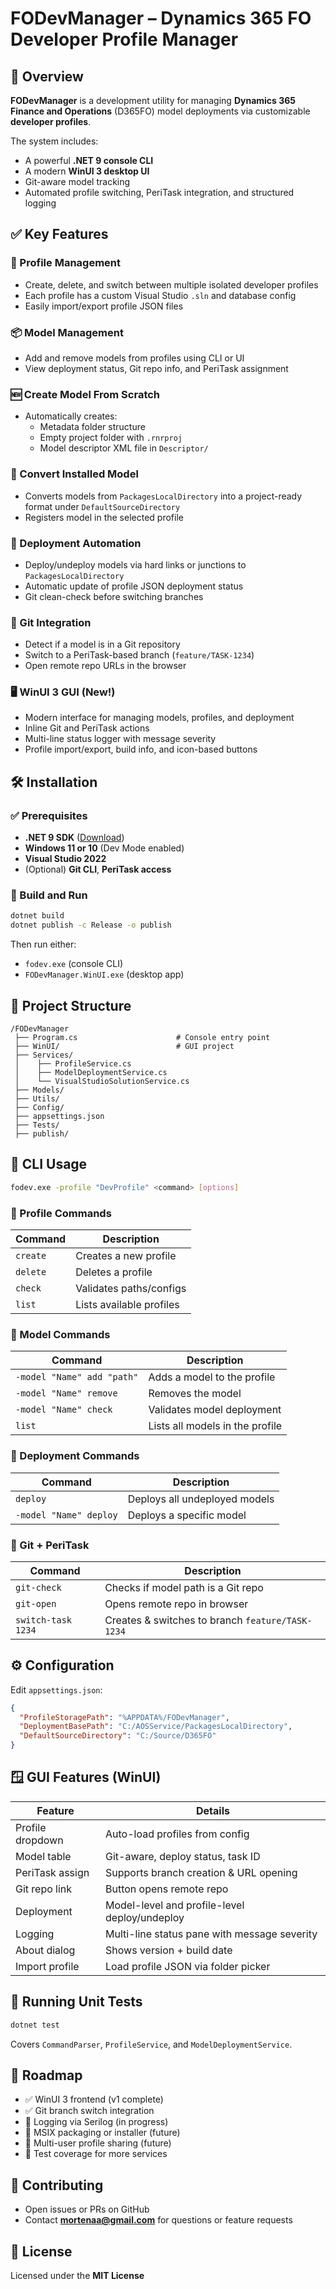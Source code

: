 # FODevManager – Dynamics 365 FO Developer Profile Manager

## 🚀 Overview

**FODevManager** is a development utility for managing **Dynamics 365 Finance and Operations** (D365FO) model deployments via customizable **developer profiles**.

The system includes:
- A powerful **.NET 9 console CLI**
- A modern **WinUI 3 desktop UI**
- Git-aware model tracking
- Automated profile switching, PeriTask integration, and structured logging

## ✅ Key Features

### 🧩 Profile Management
- Create, delete, and switch between multiple isolated developer profiles
- Each profile has a custom Visual Studio `.sln` and database config
- Easily import/export profile JSON files

### 📦 Model Management
- Add and remove models from profiles using CLI or UI
- View deployment status, Git repo info, and PeriTask assignment

### 🆕 Create Model From Scratch
- Automatically creates:
  - Metadata folder structure
  - Empty project folder with `.rnrproj`
  - Model descriptor XML file in `Descriptor/`

### 🔄 Convert Installed Model
- Converts models from `PackagesLocalDirectory` into a project-ready format under `DefaultSourceDirectory`
- Registers model in the selected profile

### 🔗 Deployment Automation
- Deploy/undeploy models via hard links or junctions to `PackagesLocalDirectory`
- Automatic update of profile JSON deployment status
- Git clean-check before switching branches

### 💼 Git Integration
- Detect if a model is in a Git repository
- Switch to a PeriTask-based branch (`feature/TASK-1234`)
- Open remote repo URLs in the browser

### 🖥 WinUI 3 GUI (New!)
- Modern interface for managing models, profiles, and deployment
- Inline Git and PeriTask actions
- Multi-line status logger with message severity
- Profile import/export, build info, and icon-based buttons

## 🛠 Installation

### ✅ Prerequisites
- **.NET 9 SDK** ([Download](https://dotnet.microsoft.com/en-us/download/dotnet/9.0))
- **Windows 11 or 10** (Dev Mode enabled)
- **Visual Studio 2022**
- (Optional) **Git CLI**, **PeriTask access**

### 🧱 Build and Run

```bash
dotnet build
dotnet publish -c Release -o publish
```

Then run either:
- `fodev.exe` (console CLI)
- `FODevManager.WinUI.exe` (desktop app)

## 📂 Project Structure

```
/FODevManager
 ├── Program.cs                      # Console entry point
 ├── WinUI/                          # GUI project
 ├── Services/
 │    ├── ProfileService.cs
 │    ├── ModelDeploymentService.cs
 │    └── VisualStudioSolutionService.cs
 ├── Models/
 ├── Utils/
 ├── Config/
 ├── appsettings.json
 ├── Tests/
 ├── publish/
```

## 🧪 CLI Usage

```sh
fodev.exe -profile "DevProfile" <command> [options]
```

### 🔧 Profile Commands
| Command | Description |
|--------|-------------|
| `create` | Creates a new profile |
| `delete` | Deletes a profile |
| `check`  | Validates paths/configs |
| `list`   | Lists available profiles |

### 🧱 Model Commands
| Command | Description |
|--------|-------------|
| `-model "Name" add "path"` | Adds a model to the profile |
| `-model "Name" remove`     | Removes the model |
| `-model "Name" check`      | Validates model deployment |
| `list`                     | Lists all models in the profile |

### 🚀 Deployment Commands
| Command | Description |
|--------|-------------|
| `deploy`             | Deploys all undeployed models |
| `-model "Name" deploy` | Deploys a specific model |

### 🔀 Git + PeriTask
| Command | Description |
|--------|-------------|
| `git-check`         | Checks if model path is a Git repo |
| `git-open`          | Opens remote repo in browser |
| `switch-task 1234`  | Creates & switches to branch `feature/TASK-1234` |

## ⚙ Configuration

Edit `appsettings.json`:

```json
{
  "ProfileStoragePath": "%APPDATA%/FODevManager",
  "DeploymentBasePath": "C:/AOSService/PackagesLocalDirectory",
  "DefaultSourceDirectory": "C:/Source/D365FO"
}
```

## 🪟 GUI Features (WinUI)

| Feature         | Details |
|----------------|---------|
| Profile dropdown | Auto-load profiles from config |
| Model table     | Git-aware, deploy status, task ID |
| PeriTask assign | Supports branch creation & URL opening |
| Git repo link   | Button opens remote repo |
| Deployment      | Model-level and profile-level deploy/undeploy |
| Logging         | Multi-line status pane with message severity |
| About dialog    | Shows version + build date |
| Import profile  | Load profile JSON via folder picker |

## 🧪 Running Unit Tests

```bash
dotnet test
```

Covers `CommandParser`, `ProfileService`, and `ModelDeploymentService`.

## 🧭 Roadmap

- ✅ WinUI 3 frontend (v1 complete)
- ✅ Git branch switch integration
- 🧪 Logging via Serilog (in progress)
- 🧱 MSIX packaging or installer (future)
- 🧊 Multi-user profile sharing (future)
- 🧪 Test coverage for more services

## 🤝 Contributing

- Open issues or PRs on GitHub
- Contact **mortenaa@gmail.com** for questions or feature requests

## 📜 License

Licensed under the **MIT License**
